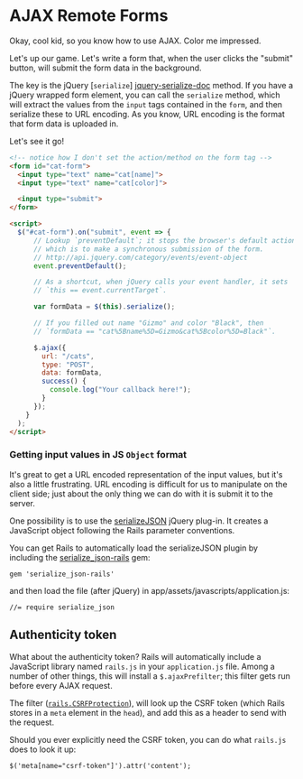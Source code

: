 # AJAX Remote Forms

Okay, cool kid, so you know how to use AJAX. Color me impressed.

Let's up our game. Let's write a form that, when the user clicks the
"submit" button, will submit the form data in the background.

The key is the jQuery [`serialize`] [jquery-serialize-doc] method. If
you have a jQuery wrapped form element, you can call the `serialize`
method, which will extract the values from the `input` tags contained
in the `form`, and then serialize these to URL encoding. As you know,
URL encoding is the format that form data is uploaded in.

Let's see it go!

```html
<!-- notice how I don't set the action/method on the form tag -->
<form id="cat-form">
  <input type="text" name="cat[name]">
  <input type="text" name="cat[color]">

  <input type="submit">
</form>

<script>
  $("#cat-form").on("submit", event => {
      // Lookup `preventDefault`; it stops the browser's default action,
      // which is to make a synchronous submission of the form.
      // http://api.jquery.com/category/events/event-object
      event.preventDefault();

      // As a shortcut, when jQuery calls your event handler, it sets
      // `this == event.currentTarget`.

      var formData = $(this).serialize();

      // If you filled out name "Gizmo" and color "Black", then
      // `formData == "cat%5Bname%5D=Gizmo&cat%5Bcolor%5D=Black"`.

      $.ajax({
        url: "/cats",
        type: "POST",
        data: formData,
        success() {
          console.log("Your callback here!");
        }
      });
    }
  );
</script>
```

[jquery-serialize-doc]: http://api.jquery.com/serialize

### Getting input values in JS `Object` format

It's great to get a URL encoded representation of the input values,
but it's also a little frustrating. URL encoding is difficult for us
to manipulate on the client side; just about the only thing we can do
with it is submit it to the server.

One possibility is to use the
[serializeJSON][serializeJSON] jQuery plug-in. It creates a JavaScript
object following the Rails parameter conventions.

You can get Rails to automatically load the serializeJSON plugin by
including the [serialize_json-rails][serializeJSON-rails] gem:

`gem 'serialize_json-rails'`

and then load the file (after jQuery) in app/assets/javascripts/application.js:

`//= require serialize_json`

[serializeJSON]: https://github.com/marioizquierdo/jquery.serializeJSON
[serializeJSON-rails]: https://github.com/travisR004/serialize_json-rails

## Authenticity token

What about the authenticity token? Rails will automatically include a
JavaScript library named `rails.js` in your `application.js`
file. Among a number of other things, this will install a
`$.ajaxPrefilter`; this filter gets run before every AJAX request.

The filter ([`rails.CSRFProtection`][rails-csrf-protection]), will
look up the CSRF token (which Rails stores in a `meta` element in the
`head`), and add this as a header to send with the request.

Should you ever explicitly need the CSRF token, you can do what
`rails.js` does to look it up:

    $('meta[name="csrf-token"]').attr('content');

[rails-csrf-protection]: https://github.com/rails/jquery-ujs/blob/master/src/rails.js#L55
